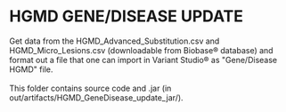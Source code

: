 # HGMD GENE/DISEASE UPDATE <br />
Get data from the HGMD_Advanced_Substitution.csv and HGMD_Micro_Lesions.csv (downloadable from Biobase® database) and format out a file that one can import in Variant Studio® as "Gene/Disease HGMD" file. <br /><br />
This folder contains source code and .jar (in out/artifacts/HGMD_GeneDisease_update_jar/).
